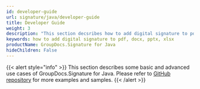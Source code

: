 ```yaml
---
id: developer-guide
url: signature/java/developer-guide
title: Developer Guide
weight: 3
description: "This section decsribes how to add digital signature to pdf, docx, pptx, xlsx and many more with GroupDocs.Signature for Java library"
keywords: how to add digital signature to pdf, docx, pptx, xlsx
productName: GroupDocs.Signature for Java
hideChildren: False
---
```

{{< alert style="info" >}}
This section describes some basic and advanced use cases of GroupDocs.Signature for Java. Please refer to [GitHub repository](https://github.com/groupdocs-signature/GroupDocs.Signature-for-Java) for more examples and samples.
{{< /alert >}}
